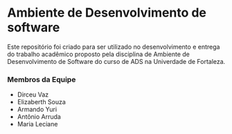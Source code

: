 # Ambiente de Desenvolvimento de software

Este repositório foi criado para ser utilizado no desenvolvimento e entrega do trabalho acadêmico proposto pela disciplina de Ambiente de Desenvolvimento de Software do curso de ADS na Univerdade de Fortaleza.

### Membros da Equipe

* Dirceu Vaz
* Elizaberth Souza
* Armando Yuri
* Antônio Arruda
* Maria Leciane

